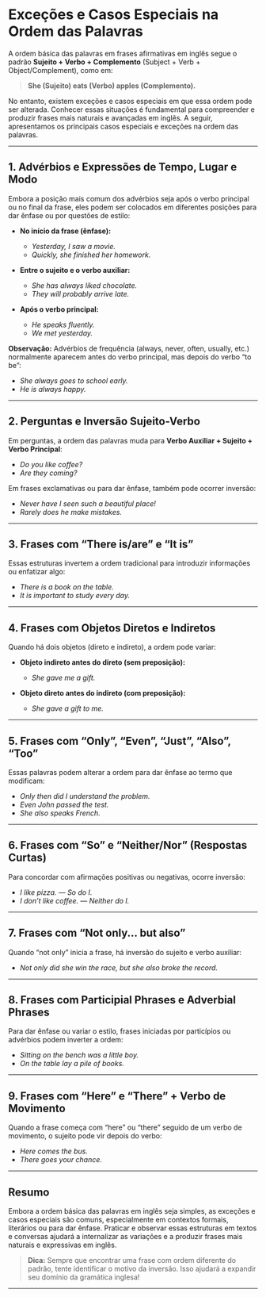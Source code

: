 
# Exceções e Casos Especiais na Ordem das Palavras

A ordem básica das palavras em frases afirmativas em inglês segue o padrão **Sujeito + Verbo + Complemento** (Subject + Verb + Object/Complement), como em:

> **She (Sujeito) eats (Verbo) apples (Complemento).**

No entanto, existem exceções e casos especiais em que essa ordem pode ser alterada. Conhecer essas situações é fundamental para compreender e produzir frases mais naturais e avançadas em inglês. A seguir, apresentamos os principais casos especiais e exceções na ordem das palavras.

---

## 1. Advérbios e Expressões de Tempo, Lugar e Modo

Embora a posição mais comum dos advérbios seja após o verbo principal ou no final da frase, eles podem ser colocados em diferentes posições para dar ênfase ou por questões de estilo:

- **No início da frase (ênfase):**
  - *Yesterday, I saw a movie.*
  - *Quickly, she finished her homework.*

- **Entre o sujeito e o verbo auxiliar:**
  - *She has always liked chocolate.*
  - *They will probably arrive late.*

- **Após o verbo principal:**
  - *He speaks fluently.*
  - *We met yesterday.*

**Observação:** Advérbios de frequência (always, never, often, usually, etc.) normalmente aparecem antes do verbo principal, mas depois do verbo “to be”:
- *She always goes to school early.*
- *He is always happy.*

---

## 2. Perguntas e Inversão Sujeito-Verbo

Em perguntas, a ordem das palavras muda para **Verbo Auxiliar + Sujeito + Verbo Principal**:
- *Do you like coffee?*
- *Are they coming?*

Em frases exclamativas ou para dar ênfase, também pode ocorrer inversão:
- *Never have I seen such a beautiful place!*
- *Rarely does he make mistakes.*

---

## 3. Frases com “There is/are” e “It is”

Essas estruturas invertem a ordem tradicional para introduzir informações ou enfatizar algo:

- *There is a book on the table.*
- *It is important to study every day.*

---

## 4. Frases com Objetos Diretos e Indiretos

Quando há dois objetos (direto e indireto), a ordem pode variar:

- **Objeto indireto antes do direto (sem preposição):**
  - *She gave me a gift.*

- **Objeto direto antes do indireto (com preposição):**
  - *She gave a gift to me.*

---

## 5. Frases com “Only”, “Even”, “Just”, “Also”, “Too”

Essas palavras podem alterar a ordem para dar ênfase ao termo que modificam:

- *Only then did I understand the problem.*
- *Even John passed the test.*
- *She also speaks French.*

---

## 6. Frases com “So” e “Neither/Nor” (Respostas Curtas)

Para concordar com afirmações positivas ou negativas, ocorre inversão:

- *I like pizza.* — *So do I.*
- *I don’t like coffee.* — *Neither do I.*

---

## 7. Frases com “Not only... but also”

Quando “not only” inicia a frase, há inversão do sujeito e verbo auxiliar:

- *Not only did she win the race, but she also broke the record.*

---

## 8. Frases com Participial Phrases e Adverbial Phrases

Para dar ênfase ou variar o estilo, frases iniciadas por particípios ou advérbios podem inverter a ordem:

- *Sitting on the bench was a little boy.*
- *On the table lay a pile of books.*

---

## 9. Frases com “Here” e “There” + Verbo de Movimento

Quando a frase começa com “here” ou “there” seguido de um verbo de movimento, o sujeito pode vir depois do verbo:

- *Here comes the bus.*
- *There goes your chance.*

---

## Resumo

Embora a ordem básica das palavras em inglês seja simples, as exceções e casos especiais são comuns, especialmente em contextos formais, literários ou para dar ênfase. Praticar e observar essas estruturas em textos e conversas ajudará a internalizar as variações e a produzir frases mais naturais e expressivas em inglês.

> **Dica:** Sempre que encontrar uma frase com ordem diferente do padrão, tente identificar o motivo da inversão. Isso ajudará a expandir seu domínio da gramática inglesa!

---
```